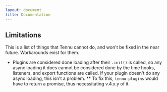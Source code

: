 ```yaml
---
layout: document
title: Documentation
---
```


## Limitations

This is a list of things that Tennu cannot do, and won't be fixed in the near future. Workarounds
exist for them.

* Plugins are considered done loading after their `.init()` is called, so any async loading it does
  cannot be considered done by the time hooks, listeners, and export functions are called.
  If your plugin doesn't do any async loading, this isn't a problem.
** To fix this, `tennu-plugins` would have to return a promise, thus necessitating v.4.x.y of it.